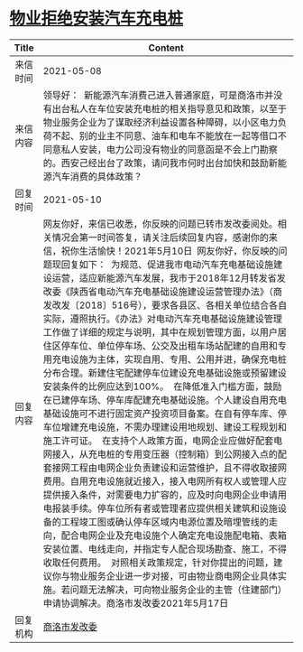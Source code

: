 # <a href="http://www.shangluo.gov.cn/zmhd/ldxxxx.jsp?urltype=leadermail.LeaderMailContentUrl&wbtreeid=1112&leadermailid=7220">物业拒绝安装汽车充电桩</a>
|Title|Content|
|:---:|---|
|来信时间|2021-05-08|
|来信内容|领导好：  新能源汽车消费己进入普通家庭，可是商洛市并没有出台私人在车位安装充电桩的相关指导意见和政策，以至于物业服务企业为了谋取经济利益设置各种障碍，以小区电力负荷不起、别的业主不同意、油车和电车不能放在一起等借口不同意私人安装，电力公司没有物业的同意函是不会上门勘察的。西安己经出台了政策，请问我市何时出台加快和鼓励新能源汽车消费的具体政策？|
|回复时间|2021-05-10|
|回复内容|网友你好，来信已收悉，你反映的问题已转市发改委阅处。相关情况会第一时间答复，请关注后续回复内容，感谢你的来信，祝你生活愉快！2021年5月10日  网友你好，你反映的问题现回复如下：  为规范、促进我市电动汽车充电基础设施建设运营，适应新能源汽车发展，我市于2018年12月转发省发改委《陕西省电动汽车充电基础设施建设运营管理办法》（商发改发〔2018〕516号），要求各县区、各相关单位结合各自实际，遵照执行。《办法》对电动汽车充电基础设施建设管理工作做了详细的规定与说明，其中在规划管理方面，以用户居住区停车位、单位停车场、公交及出租车场站配建的自用和专用充电设施为主体，实现自用、专用、公用并进，确保充电桩分布合理。新建住宅配建停车位建设充电基础设施或预留建设安装条件的比例应达到100%。  在降低准入门槛方面，鼓励在已建停车场、停车库配建充电基础设施。个人建设自用充电基础设施可不进行固定资产投资项目备案。在自有停车库、停车位增建充电设施，不需办理建设用地规划、建设工程规划和施工许可证。  在支持个人政策方面，电网企业应做好配套电网接入，从充电桩的专用变压器（控制箱）到公网接入点的配套接网工程由电网企业负责建设和运营维护，且不得收取接网费用。自用充电设施就近接入，接入电网所有权人或管理人应提供接入条件，对需要电力扩容的，应及时向电网企业申请用电报装手续。停车位所有者或管理者应提供相关建筑和设施设备的工程竣工图或确认停车区域内电源位置及暗埋管线的走向，配合电网企业及充电设施个人确定充电设施配电箱、表箱安装位置、电线走向，并指定专人配合现场勘查、施工，不得收取任何费用。  对照相关政策规定，针对你提出的问题，建议你与物业服务企业进一步对接，可由物业商电网企业具体实施。若问题无法解决，可向物业服务企业的主管（住建部门）申请协调解决。商洛市发改委2021年5月17日|
|回复机构|<a href="../../categories/agencies/商洛市发改委.md">商洛市发改委</a>|
